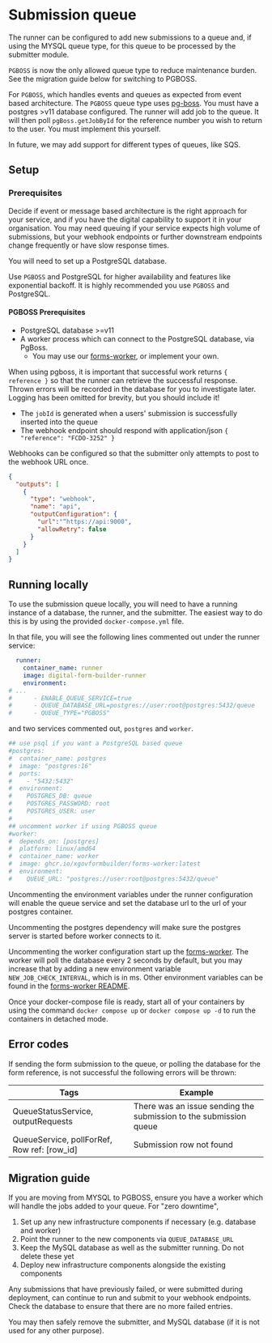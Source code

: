 # Submission queue

The runner can be configured to add new submissions to a queue and, if using the MYSQL queue type, for this queue to be
processed by the submitter module.

`PGBOSS` is now the only allowed queue type to reduce maintenance burden. See the migration guide below for switching to PGBOSS.

For `PGBOSS`, which handles events and queues as expected from event based architecture. The `PGBOSS` queue type
uses [pg-boss](https://www.npmjs.com/package/pg-boss).
You must have a postgres >v11 database configured. The runner will add job to the queue. It will then
poll `pgBoss.getJobById` for the reference number you wish to return to the user. You must implement this yourself.

In future, we may add support for different types of queues, like SQS.

## Setup

### Prerequisites

Decide if event or message based architecture is the right approach for your service, and if you have the digital
capability to support it in your organisation.
You may need queuing if your service expects high volume of submissions, but your webhook endpoints or further
downstream endpoints change frequently or have slow response times.

You will need to set up a PostgreSQL database.

Use `PGBOSS` and PostgreSQL for higher availability and features like exponential backoff.
It is highly recommended you use `PGBOSS` and PostgreSQL. 

#### PGBOSS Prerequisites

- PostgreSQL database >=v11
- A worker process which can connect to the PostgreSQL database, via PgBoss. 
  - You may use our [forms-worker](https://github.com/XGovFormBuilder/forms-worker), or implement your own.


When using pgboss, it is important that successful work returns `{ reference }` so that the runner can retrieve the successful response. Thrown errors will be recorded in the database for you to investigate later. Logging has been omitted for brevity, but you should include it!

- The `jobId` is generated when a users' submission is successfully inserted into the queue
- The webhook endpoint should respond with application/json `{ "reference": "FCDO-3252" }`


Webhooks can be configured so that the submitter only attempts to post to the webhook URL once.

```.json
{
  "outputs": [
    {
      "type": "webhook",
      "name": "api",
      "outputConfiguration": {
        "url":"“https://api:9000",
        "allowRetry": false
      }
    }
  ]
}
```

## Running locally

To use the submission queue locally, you will need to have a running instance of a database, the runner, and the
submitter. The easiest way to do this is by using the provided `docker-compose.yml` file.

In that file, you will see the following lines commented out under the runner service:


```yaml
  runner:
    container_name: runner
    image: digital-form-builder-runner
    environment:
# ...
#      - ENABLE_QUEUE_SERVICE=true
#      - QUEUE_DATABASE_URL=postgres://user:root@postgres:5432/queue
#      - QUEUE_TYPE="PGBOSS"
```

and two services commented out, `postgres` and `worker`.

```yaml
## use psql if you want a PostgreSQL based queue
#postgres:
#  container_name: postgres
#  image: "postgres:16"
#  ports:
#    - "5432:5432"
#  environment:
#    POSTGRES_DB: queue
#    POSTGRES_PASSWORD: root
#    POSTGRES_USER: user
#
## uncomment worker if using PGBOSS queue
#worker:
#  depends_on: [postgres]
#  platform: linux/amd64
#  container_name: worker
#  image: ghcr.io/xgovformbuilder/forms-worker:latest
#  environment:
#    QUEUE_URL: "postgres://user:root@postgres:5432/queue"

```

Uncommenting the environment variables under the runner configuration will enable the queue service and set the database
url to the url of your postgres container.

Uncommenting the postgres dependency will make sure the postgres server is started before worker connects to it.

Uncommenting the worker configuration start up the [forms-worker](https://github.com/XGovFormBuilder/forms-worker). The 
worker will poll the database every 2 seconds by default, but you may increase that by adding a new environment variable `NEW_JOB_CHECK_INTERVAL`, which is in ms.
Other environment variables can be found in the [forms-worker README](https://github.com/XGovFormBuilder/forms-worker?tab=readme-ov-file#environment-variables).

Once your docker-compose file is ready, start all of your containers by using the command `docker compose up`
or `docker compose up -d` to run the containers in detached mode.

## Error codes

If sending the form submission to the queue, or polling the database for the form reference, is not successful the
following errors will be thrown:

| Tags                                        | Example                                                           |
| ------------------------------------------- | ----------------------------------------------------------------- |
| QueueStatusService, outputRequests          | There was an issue sending the submission to the submission queue |
| QueueService, pollForRef, Row ref: [row_id] | Submission row not found                                          |

## Migration guide

If you are moving from MYSQL to PGBOSS, ensure you have a worker which will handle the jobs added to your queue. For "zero downtime",

1. Set up any new infrastructure components if necessary (e.g. database and worker)
1. Point the runner to the new components via `QUEUE_DATABASE_URL`
1. Keep the MySQL database as well as the submitter running. Do not delete these yet
1. Deploy new infrastructure components alongside the existing components

Any submissions that have previously failed, or were submitted during deployment, can continue to run and submit to your webhook endpoints.
Check the database to ensure that there are no more failed entries.

You may then safely remove the submitter, and MySQL database (if it is not used for any other purpose).
